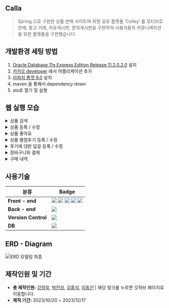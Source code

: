 ## Calla
> Spring 으로 구현한 상품 판매 사이트며 취향 공유 플랫폼 ‘Colley’ 를 모티브로 판매, 중고 거래, 자유게시판, 문의게시판을 구현하여 사용자들의 커뮤니케이션을 위한 플렛폼을 구현했습니다.

## 개발환경 세팅 방법
1. <a href="https://www.oracle.com/database/technologies/xe-prior-release-downloads.html">Oracle Database 11g Express Edition Release 11.2.0.2.0</a> 설치
2. <a href="https://developers.kakao.com"> 카카오 developer</a> 에서 어플리케이션 추가
3. <a href="https://tomcat.apache.org/download-90.cgi">아파치 톰캣 9.0</a> 설치
4. maven 을 통해서 dependency down
5. sts로 열기 및 실행

## 웹 실행 모습

<details> 
  <summary> 상품 검색 </summary> 
  <p>
    1. 모든 이용자가 사용 가능합니다.<br/>
    2. 상품의 이름, 옵션 및 설명, 카테고리를 검색어와 비교합니다.<br/>
    3. 좋아요 수, 조회 수, 후기 수, 별 점 표출 등 구매자의 신뢰도를 올려줍니다.<br/>
    <img src="https://github.com/cocobono1/Calla07/assets/147673787/71a7b9dc-1ee7-4a32-9ac9-2ea1ecc3c9a5">
  </p>
</details>

<details>
  <summary> 상품 등록 / 수정 </summary> 
  <p>
    1. 관리자만 상품 등록을할 수 있습니다..<br/>
    2. 상품의 이름, 가격, 카테고리, 설명 및 옵션, 이미지를 등록할 수 있습니다.<br/>
    3. 관리자만 상품 수정을할 수 있습니다.<br/>
    4. 상품의 이름, 가격, 카테고리, 설명 및 옵션, 이미지를 수정할 수 있습니다.<br/>
    <img src="https://github.com/cocobono1/Calla07/assets/147673787/d122d1cd-828c-45ad-9fd7-e4672e7aea9d">
    <img src="https://github.com/cocobono1/Calla07/assets/147673787/b96217a2-8550-4541-8060-a501243059c1">
  </p>
</details>

<details> 
  <summary> 상품 좋아요 </summary> 
   <p>
    1. 모든 회원이 이용할 수 있습니다.<br/>
    2. 상품에 대해 좋아요를 클릭해 상품에 대한 호감도를 표현합니다.<br/>
    3. '좋아요'에 대한 카운트를 제공합니다.<br/>
    <img src="https://github.com/cocobono1/Calla07/assets/147673787/92d2c07a-dab7-4e2f-8a97-1a397ae112e5">
   </p>
</details>

<details>
  <summary> 상품 별점후기 등록 / 수정 </summary>
  <p>
    1. 모든 회원이 상품에 대해 평가합니다.<br/>
    2. 후기를 통해 구매자와 비구매자가 상품의 대한 정보를 공유할수있습니다.</br>
    3. 후기를 작성한 본인만 수정하거나 삭제할 수 있습니다.</br>
    4. Modal을 사용해 글을 수정할 수 있게 만들었습니다.</br>
    <img src="https://github.com/cocobono1/Calla07/assets/147673787/6c3bac92-9e4b-4c14-837b-abd92c68a3c6">
    <img src="https://github.com/cocobono1/Calla07/assets/147673787/f48918d5-3696-463a-9921-29ee0e96b8b1">
  </p>
</details>

<details>
  <summary> 후기에 대한 답글 등록 / 수정 </summary>
  <p>
    1. 후기에 대한 답글을 등록할 수 있습니다.</br>
    2. 답글을 작성한 본인만 수정하거나 삭제할 수 있습니다.</br>
    3. Modal을 사용해 글을 수정할 수 있게 만들었습니다.</br>
    <img src="https://github.com/cocobono1/Calla07/assets/147673787/861f9c11-efa1-45b3-9710-c2cf8b7a4dee">
    <img src="https://github.com/cocobono1/Calla07/assets/147673787/0a9b0a59-6e83-4e4a-ac33-9400f4e6f354">
  </p>

</details>
 
<details>
  <summary> 장바구니와 결제 </summary>
  <p>
    1. 원하는 상품에 수량을 선택하여 장바구니에 등록할 수 있습니다.</br>
    2. 구매를 원하는 여러가지 상품을 등록할 수 있습니다.</br>
    3. 장바구니 페이지에서 상품의 수량을 변경할 수 있습니다.</br>
    4. 체크된 상품에 따라 상품의 전체 수량에 따라 총 금액이 변화합니다.</br>
    5. 체크된 상품만 구매할 수 있습니다.</br>
    6. Modal을 사용하여 구매자의 추가 정보(카드, 주소, 이메일 등) 기입하게 했습니다.</br>
    7. Email 유효성 체크를 진행했습니다.</br>
    8. 주소 검색API를 사용했습니다.</br>
    <img src="https://github.com/cocobono1/Calla07/assets/147673787/5c6894b7-2613-43b8-8157-c9942062c42d">
    <img src="https://github.com/cocobono1/Calla07/assets/147673787/bc4f9cc7-c2cc-478a-9586-890730427ff9">
  </p>
</details>
  
<details>
  <summary> 구매 내역 </summary>
  <p>
    1. 배송상황에 따라 주소변경, 주문취소, 주문정보 삭제 를 진행할 수 있습니다.</br>
    2. 주소변경은 Modal과 주소검색API를 사용하여 수정이 가능합니다.</br>
    3. 'Scheduled'를 사용하여 1시간 마다 메소드를 호출하고 구매일로부터 24시간이 지나면 배송상황이 변화하게 했습니다. </br>
    <img src="https://github.com/cocobono1/Calla07/assets/147673787/628fef0f-75e1-47bc-bb20-e46a11e6e0e8">
    <img src="https://github.com/cocobono1/Calla07/assets/147673787/b13e226b-924c-4739-ac1c-45cdff8b1b27">
  </p>
</details>



## 사용기술

|분류|Badge|
|---|---|
|**Front - end** | <img src="https://img.shields.io/badge/HTML5-E34F26?style=flat-square&amp;logo=html5&amp;logoColor=white"> <img src="https://img.shields.io/badge/css3-1572B6?style=flat-square&logo=css3&logoColor=white"> <img src="https://img.shields.io/badge/javascript-F7DF1E?style=flat-square&logo=javascript&logoColor=white"> <img src="https://img.shields.io/badge/jQuery-0769AD?style=flat-square&amp;logo=jQuery&amp;logoColor=white"> <img src="https://img.shields.io/badge/bootstrap-7952B3?style=flat-square&logo=bootstrap&logoColor=white"> |
|**Back - end** |<img src="https://img.shields.io/badge/Spring-6DB33F?style=flat-square&amp;logo=Spring&amp;logoColor=white">|
|**Version Control**|<img src="https://img.shields.io/badge/git-F05032?style=flat-square&logo=git&logoColor=white"> |
|**DB** |<img src="https://img.shields.io/badge/ORACLE-F80000?style=flat-square&logo=oracle&logoColor=white"> |



## ERD - Diagram
![ERD 모델링 최종](https://github.com/cocobono1/Calla07/assets/147673787/e9e40950-76f1-4807-9600-967ccb99a705)

## 제작인원 및 기간
- **총 제작인원:**  <a href="https://github.com/cocobono1">강정묵</a>, <a href="https://github.com/superDDangKong">박진성</a>, <a href="https://github.com/prodo813">김홍석</a>,  <a href="https://github.com/DongGun01">이동건</a> | 해당 링크를 누르면 깃허브 페이지로 이동합니다.
- **제작 기간:** 2023/10/20 ~ 2023/12/17
